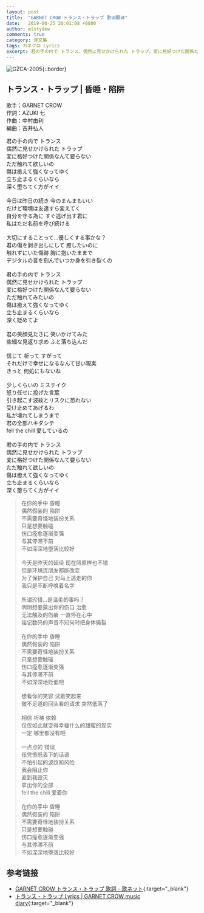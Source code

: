 ```yaml
---
layout: post
title:  "GARNET CROW トランス・トラップ 歌词翻译"
date:   2019-08-25 20:01:08 +0800
author: mistydew
comments: true
category: 译文集
tags: ガネクロ Lyrics
excerpt: 君の手の内で トランス、偶然に見せかけられた トラップ。変に格好つけた関係なんて要らない、ただ触れて欲しいの。傷は癒えて強くなってゆく、立ち止まるくらいなら、深く堕ちてく方がイイ。
---
```

![GZCA-2005](https://crowsub.github.io/assets/images/discography/single/GZCA-2005.jpg){:.border}

## トランス・トラップ | 昏睡・陷阱

歌手：GARNET CROW<br>
作詞：AZUKI 七<br>
作曲：中村由利<br>
編曲：古井弘人

<div class="lyric-original">
<p>
君の手の内で トランス<br>
偶然に見せかけられた トラップ<br>
変に格好つけた関係なんて要らない<br>
ただ触れて欲しいの<br>
傷は癒えて強くなってゆく<br>
立ち止まるくらいなら<br>
深く堕ちてく方がイイ<br>
<br>
今日は昨日の続き 今のまんまもいい<br>
だけど環境は友達すら変えてく<br>
自分を守る為に すぐ逃げ出す君に<br>
私はただ名前を呼び続ける<br>
<br>
大切にすることって…優しくする事かな？<br>
君の傷を剥き出しにして 癒したいのに<br>
触れずにいた傷跡 胸に抱いたままで<br>
デジタルの音を刻んでいつか身を引き裂くの<br>
<br>
君の手の内で トランス<br>
偶然に見せかけられた トラップ<br>
変に格好つけた関係なんて要らない<br>
ただ触れてみたいの<br>
傷は癒えて強くなってゆく<br>
立ち止まるくらいなら<br>
深く貶めてよ<br>
<br>
君の笑顔見たさに 笑いかけてみた<br>
些細な見返り求め ふと落ち込んだ<br>
<br>
信じて 祈って すがって<br>
それだけで幸せになるなんて甘い現実<br>
きっと 何処にもないね<br>
<br>
少しくらいの ミステイク<br>
怒り任せに投げた言葉<br>
引き起こす波紋とリスクに恐れない<br>
受け止めてあげるわ<br>
私が壊れてしまうまで<br>
君の全部ハキダシテ<br>
fell the chill 愛しているの<br>
<br>
君の手の内で トランス<br>
偶然に見せかけられた トラップ<br>
変に格好つけた関係なんて要らない<br>
ただ触れて欲しいの<br>
傷は癒えて強くなってゆく<br>
立ち止まるくらいなら<br>
深く堕ちてく方がイイ
</p>
</div>

<div class="lyric-translation">
<blockquote>
在你的手中 昏睡<br>
偶然假装的 陷阱<br>
不需要奇怪地装扮关系<br>
只是想要触碰<br>
伤口痊愈逐渐变强<br>
与其停滞不前<br>
不如深深地堕落比较好<br>
<br>
今天是昨天的延续 现在照原样也不错<br>
但是环境连朋友都能改变<br>
为了保护自己 对马上逃走的你<br>
我只是不断呼唤着名字<br>
<br>
所谓珍惜…是温柔的事吗？<br>
明明想要露出你的伤口 治愈<br>
无法触及的伤痕 一直怀在心中<br>
铭记数码的声音不知何时把身体撕裂<br>
<br>
在你的手中 昏睡<br>
偶然假装的 陷阱<br>
不需要奇怪地装扮关系<br>
只是想要触碰<br>
伤口痊愈逐渐变强<br>
与其停滞不前<br>
不如深深地贬低吧<br>
<br>
想看你的笑容 试着笑起来<br>
微不足道的回头看的请求 突然低落了<br>
<br>
相信 祈祷 依赖<br>
仅仅如此就变得幸福什么的甜蜜的现实<br>
一定 哪里都没有吧<br>
<br>
一点点的 错误<br>
任凭愤怒丢下的话语<br>
不怕引起的波纹和风险<br>
我会阻止你<br>
直到我毁灭<br>
拿出你的全部<br>
fell the chill 爱着你<br>
<br>
在你的手中 昏睡<br>
偶然假装的 陷阱<br>
不需要奇怪地装扮关系<br>
只是想要触碰<br>
伤口痊愈逐渐变强<br>
与其停滞不前<br>
不如深深地堕落比较好
</blockquote>
</div>

## 参考链接

* [GARNET CROW トランス・トラップ 歌詞 - 歌ネット](https://www.uta-net.com/song/20128){:target="_blank"}
* [トランス・トラップ Lyrics \| GARNET CROW music diary](https://crowsub.github.io/lyrics/original/トランス・トラップ.html){:target="_blank"}
